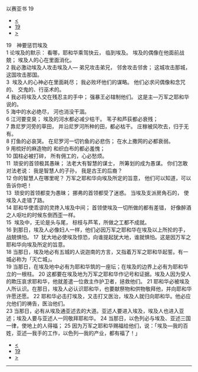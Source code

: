 ﻿





 以赛亚书 19




* [<](bible/ISA18.md)
* [19](bible/ISA.md)
* [>](bible/ISA20.md)



 
19　神要惩罚埃及  
1 论埃及的默示： 看哪，耶和华乘驾快云， 临到埃及。 埃及的偶像在他面前战兢； 埃及人的心在里面消化。  
2 我必激动埃及人攻击埃及人— 弟兄攻击弟兄， 邻舍攻击邻舍； 这城攻击那城， 这国攻击那国。  
3  埃及人的心神必在里面耗尽； 我必败坏他们的谋略。 他们必求问偶像和念咒的、 交鬼的、行巫术的。  
4 我必将埃及人交在残忍主的手中； 强暴王必辖制他们。 这是主—万军之耶和华说的。     
5 海中的水必绝尽， 河也消没干涸。  
6 江河要变臭； 埃及的河水都必减少枯干。 苇子和芦荻都必衰残；  
7 靠尼罗河旁的草田， 并沿尼罗河所种的田，都必枯干。 庄稼被风吹去，归于无有。  
8 打鱼的必哀哭。 在尼罗河一切钓鱼的必悲伤； 在水上撒网的必都衰弱。  
9 用梳好的麻造物的 和织白布的都必羞愧；  
10 国柱必被打碎， 所有佣工的，心必愁烦。     
11  琐安的首领极其愚昧； 法老大有智慧的谋士， 所筹划的成为愚谋。 你们怎敢对法老说： 我是智慧人的子孙， 我是古王的后裔？  
12 你的智慧人在哪里呢？ 万军之耶和华向埃及所定的旨意， 他们可以知道，可以告诉你吧！  
13  琐安的首领都变为愚昧； 挪弗的首领都受了迷惑。 当埃及支派房角石的， 使埃及人走错了路。  
14 耶和华使乖谬的灵搀入埃及中间； 首领使埃及一切所做的都有差错， 好像醉酒之人呕吐的时候东倒西歪一样。  
15  埃及中，无论是头与尾， 棕枝与芦苇，所做之工都不成就。  
16 到那日，埃及人必像妇人一样，他们必因万军之耶和华在埃及以上所抡的手，战兢惧怕。 
17  犹大地必使埃及惊恐，向谁提起犹大地，谁就惧怕。这是因万军之耶和华向埃及所定的旨意。  
18 当那日，埃及地必有五城的人说迦南的方言，又指着万军之耶和华起誓。有一城必称为「灭亡城」。  
19 当那日，在埃及地中必有为耶和华筑的一座坛；在埃及的边界上必有为耶和华立的一根柱。 
20 这都要在埃及地为万军之耶和华作记号和证据。埃及人因为受人的欺压哀求耶和华，他就差遣一位救主作护卫者，拯救他们。 
21 耶和华必被埃及人所认识。在那日，埃及人必认识耶和华，也要献祭物和供物敬拜他，并向耶和华许愿还愿。 
22 耶和华必击打埃及，又击打又医治，埃及人就归向耶和华。他必应允他们的祷告，医治他们。  
23 当那日，必有从埃及通亚述去的大道。亚述人要进入埃及，埃及人也进入亚述；埃及人要与亚述人一同敬拜耶和华。 
24 当那日，以色列必与埃及、亚述三国一律，使地上的人得福； 
25 因为万军之耶和华赐福给他们，说：「埃及—我的百姓，亚述—我手的工作，以色列—我的产业，都有福了！」 
* [<](bible/ISA18.md)
* [19](bible/ISA.md)
* [>](bible/ISA20.md)





---









